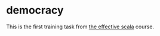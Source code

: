 # democracy
This is the first training task from [the effective scala](https://www.coursera.org/learn/effective-scala/home/welcome) course.